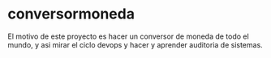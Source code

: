 # conversormoneda
El motivo de este proyecto es hacer un conversor de moneda de todo el mundo, y asi mirar el ciclo devops y hacer y aprender auditoria de sistemas.

